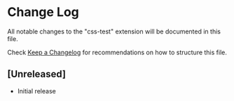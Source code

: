 # Change Log

All notable changes to the "css-test" extension will be documented in this file.

Check [Keep a Changelog](http://keepachangelog.com/) for recommendations on how to structure this file.

## [Unreleased]

- Initial release